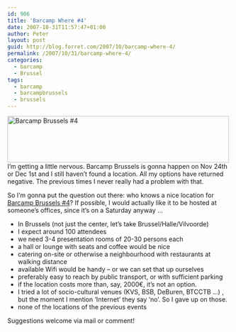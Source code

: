 ```yaml
---
id: 906
title: 'Barcamp Where #4'
date: 2007-10-31T11:57:47+01:00
author: Peter
layout: post
guid: http://blog.forret.com/2007/10/barcamp-where-4/
permalink: /2007/10/31/barcamp-where-4/
categories:
  - barcamp
  - Brussel
tags:
  - barcamp
  - barcampbrussels
  - brussels
---
```

[<img loading="lazy" width="500" src="http://farm3.static.flickr.com/2299/1577570471_6a6ad84f62.jpg" alt="Barcamp Brussels #4" height="105" />](http://www.flickr.com/photos/pforret/1577570471/ "Photo Sharing")  
I&#8217;m getting a little nervous. Barcamp Brussels is gonna happen on Nov 24th or Dec 1st and I still haven&#8217;t found a location. All my options have returned negative. The previous times I never really had a problem with that.

So I&#8217;m gonna put the question out there: who knows a nice location for [Barcamp Brussels #4](http://www.barcamp.be/blog/2007/10/15/barcamp-brussels-4/)? If possible, I would actually like it to be hosted at someone&#8217;s offices, since it&#8217;s on a Saturday anyway &#8230;

  * In Brussels (not just the center, let&#8217;s take Brussel/Halle/Vilvoorde)
  * I expect around 100 attendees 
  * we need 3-4 presentation rooms of 20-30 persons each
  * a hall or lounge with seats and coffee would be nice
  * catering on-site or otherwise a neighbourhood with restaurants at walking distance
  * available Wifi would be handy &#8211; or we can set that up ourselves
  * preferably easy to reach by public transport, or with sufficient parking
  * if the location costs more than, say, 2000€, it&#8217;s not an option.
  * I tried a lot of socio-cultural venues (KVS, BSB, DeBuren, BTCCTB &#8230;) , but the moment I mention &#8216;Internet&#8217; they say &#8216;no&#8217;. So I gave up on those.
  * none of the locations of the previous events

Suggestions welcome via mail or comment!